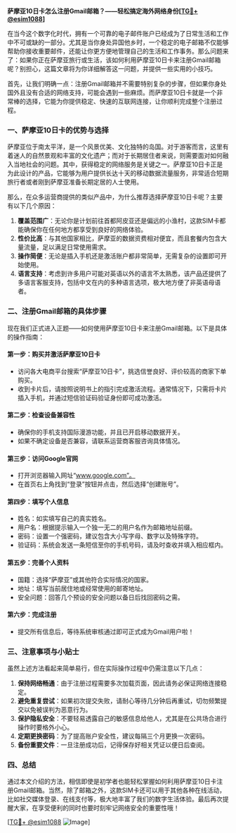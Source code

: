 **萨摩亚10日卡怎么注册Gmail邮箱？——轻松搞定海外网络身份[[TG💪+ @esim1088](https://t.me/s/esim1088)]**

在当今这个数字化时代，拥有一个可靠的电子邮件账户已经成为了日常生活和工作中不可或缺的一部分。尤其是当你身处异国他乡时，一个稳定的电子邮箱不仅能够帮助你接收重要邮件，还能让你更方便地管理自己的生活和工作事务。那么问题来了：如果你正在萨摩亚旅行或生活，该如何利用萨摩亚10日卡来注册Gmail邮箱呢？别担心，这篇文章将为你详细解答这一问题，并提供一些实用的小技巧。

首先，让我们明确一点：注册Gmail邮箱并不需要特别复杂的步骤，但如果你身处国外且没有合适的网络支持，可能会遇到一些麻烦。而萨摩亚10日卡就是一个非常棒的选择，它能为你提供稳定、快速的互联网连接，让你顺利完成整个注册过程。

### **一、萨摩亚10日卡的优势与选择**

萨摩亚位于南太平洋，是一个风景优美、文化独特的岛国。对于游客而言，这里有着迷人的自然景观和丰富的文化遗产；而对于长期居住者来说，则需要面对如何融入当地社会的问题。其中，获得稳定的网络服务是关键之一。萨摩亚10日卡正是为此设计的产品，它能够为用户提供长达十天的移动数据流量服务，非常适合短期旅行者或者刚到萨摩亚准备长期定居的人士使用。

那么，在众多运营商提供的类似产品中，为什么推荐选择萨摩亚10日卡呢？主要有以下几个原因：

1. **覆盖范围广**：无论你是计划前往首都阿皮亚还是偏远的小渔村，这款SIM卡都能确保你在任何地方都享受到良好的网络体验。
2. **性价比高**：与其他国家相比，萨摩亚的数据资费相对便宜，而且套餐内包含大量流量，足以满足日常使用需求。
3. **操作简便**：无论是插入手机还是激活账户都非常简单，无需复杂的设置即可开始使用。
4. **语言支持**：考虑到许多用户可能对英语以外的语言不太熟悉，该产品还提供了多语言客服支持，包括中文在内的多种语言选项，极大地方便了非英语母语者。

### **二、注册Gmail邮箱的具体步骤**

现在我们正式进入正题——如何使用萨摩亚10日卡来注册Gmail邮箱。以下是具体的操作指南：

#### **第一步：购买并激活萨摩亚10日卡**
- 访问各大电商平台搜索“萨摩亚10日卡”，挑选信誉良好、评价较高的商家下单购买。
- 收到卡片后，请按照说明书上的指引完成激活流程。通常情况下，只需将卡片插入手机，并通过短信验证码验证身份即可成功激活。

#### **第二步：检查设备兼容性**
- 确保你的手机支持国际漫游功能，并且已开启移动数据开关。
- 如果不确定设备是否兼容，请联系运营商客服咨询具体情况。

#### **第三步：访问Google官网**
- 打开浏览器输入网址“www.google.com”。
- 在首页右上角找到“登录”按钮并点击，然后选择“创建账号”。

#### **第四步：填写个人信息**
- 姓名：如实填写自己的真实姓名。
- 用户名：根据提示输入一个独一无二的用户名作为邮箱地址前缀。
- 密码：设置一个强密码，建议包含大小写字母、数字以及特殊字符。
- 验证码：系统会发送一条短信至你的手机号码，请及时查收并填入相应框内。

#### **第五步：完善个人资料**
- 国籍：选择“萨摩亚”或其他符合实际情况的国家。
- 地址：填写当前居住地或经常使用的邮寄地址。
- 安全问题：回答几个预设的安全问题以备日后找回密码之需。

#### **第六步：完成注册**
- 提交所有信息后，等待系统审核通过即可正式成为Gmail用户啦！

### **三、注意事项与小贴士**

虽然上述方法看起来简单易行，但在实际操作过程中仍需注意以下几点：

1. **保持网络畅通**：由于注册过程需要多次加载页面，因此请务必保证网络连接稳定。
2. **避免重复尝试**：如果初次提交失败，请耐心等待几分钟后再重试，切勿频繁提交以免被误判为恶意行为。
3. **保护隐私安全**：不要轻易透露自己的敏感信息给他人，尤其是在公共场合进行操作时要格外小心。
4. **定期更换密码**：为了提高账户安全性，建议每隔三个月更换一次密码。
5. **备份重要文件**：一旦注册成功后，记得保存好相关凭证以便日后查阅。

### **四、总结**

通过本文介绍的方法，相信即使是初学者也能轻松掌握如何利用萨摩亚10日卡注册Gmail邮箱。当然，除了邮箱之外，这款SIM卡还可以用于其他各种在线活动，比如社交媒体登录、在线支付等，极大地丰富了我们的数字生活体验。最后再次提醒大家，在享受便利的同时也要时刻牢记网络安全的重要性哦！

[[TG💪+ @esim1088](https://t.me/s/esim1088) ![Image](https://i.postimg.cc/4NQfJmqS/Snipaste-2025-05-13-00-14-12.png)]